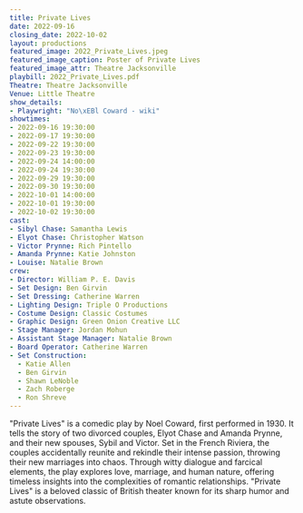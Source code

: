 ```yaml
---
title: Private Lives
date: 2022-09-16
closing_date: 2022-10-02
layout: productions
featured_image: 2022_Private_Lives.jpeg
featured_image_caption: Poster of Private Lives
featured_image_attr: Theatre Jacksonville
playbill: 2022_Private_Lives.pdf
Theatre: Theatre Jacksonville
Venue: Little Theatre
show_details:
- Playwright: "No\xEBl Coward - wiki"
showtimes:
- 2022-09-16 19:30:00
- 2022-09-17 19:30:00
- 2022-09-22 19:30:00
- 2022-09-23 19:30:00
- 2022-09-24 14:00:00
- 2022-09-24 19:30:00
- 2022-09-29 19:30:00
- 2022-09-30 19:30:00
- 2022-10-01 14:00:00
- 2022-10-01 19:30:00
- 2022-10-02 19:30:00
cast:
- Sibyl Chase: Samantha Lewis
- Elyot Chase: Christopher Watson
- Victor Prynne: Rich Pintello
- Amanda Prynne: Katie Johnston
- Louise: Natalie Brown
crew:
- Director: William P. E. Davis
- Set Design: Ben Girvin
- Set Dressing: Catherine Warren
- Lighting Design: Triple O Productions
- Costume Design: Classic Costumes
- Graphic Design: Green Onion Creative LLC
- Stage Manager: Jordan Mohun
- Assistant Stage Manager: Natalie Brown
- Board Operator: Catherine Warren
- Set Construction:
  - Katie Allen
  - Ben Girvin
  - Shawn LeNoble
  - Zach Roberge
  - Ron Shreve
---
```

"Private Lives" is a comedic play by Noel Coward, first performed in 1930. It tells the story of two divorced couples, Elyot Chase and Amanda Prynne, and their new spouses, Sybil and Victor. Set in the French Riviera, the couples accidentally reunite and rekindle their intense passion, throwing their new marriages into chaos. Through witty dialogue and farcical elements, the play explores love, marriage, and human nature, offering timeless insights into the complexities of romantic relationships. "Private Lives" is a beloved classic of British theater known for its sharp humor and astute observations.